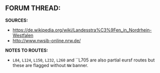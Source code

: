 ﻿**FORUM THREAD:**
- 


**SOURCES:**
- https://de.wikipedia.org/wiki/Landesstra%C3%9Fen_in_Nordrhein-Westfalen
- http://www.nwsib-online.nrw.de/


**NOTES TO ROUTES:**
- `L84`, `L124`, `L150`, `L232`, `L260` and ``L705 are also partial eursf routes but these are flagged without `NW` banner.